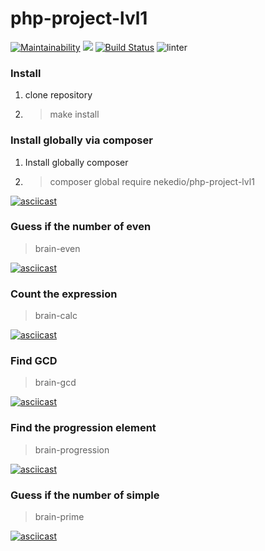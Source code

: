 # php-project-lvl1

[![Maintainability](https://api.codeclimate.com/v1/badges/d3929ac0baeeac57016e/maintainability)](https://codeclimate.com/github/nekedio/php-project-lvl1/maintainability)
<a href="https://codeclimate.com/github/nekedio/php-project-lvl1/test_coverage"><img src="https://api.codeclimate.com/v1/badges/d3929ac0baeeac57016e/test_coverage" /></a>
[![Build Status](https://travis-ci.com/nekedio/php-project-lvl1.svg?branch=master)](https://travis-ci.com/nekedio/php-project-lvl1)
![linter](https://github.com/nekedio/php-project-lvl1/workflows/linter/badge.svg)

### Install

1. clone repository
2. > make install

### Install globally via composer

1. Install globally composer
2. > composer global require nekedio/php-project-lvl1

[![asciicast](https://asciinema.org/a/305159.svg)](https://asciinema.org/a/305159)


### Guess if the number of even
> brain-even

[![asciicast](https://asciinema.org/a/304369.svg)](https://asciinema.org/a/304369)


### Count the expression
> brain-calc

[![asciicast](https://asciinema.org/a/305094.svg)](https://asciinema.org/a/305094)


### Find GCD
> brain-gcd

[![asciicast](https://asciinema.org/a/305834.svg)](https://asciinema.org/a/305834)


### Find the progression element
> brain-progression

[![asciicast](https://asciinema.org/a/305835.svg)](https://asciinema.org/a/305835)


### Guess if the number of simple
> brain-prime

[![asciicast](https://asciinema.org/a/305815.svg)](https://asciinema.org/a/305815)
